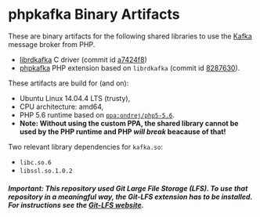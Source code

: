 phpkafka Binary Artifacts
=======

These are binary artifacts for the following shared libraries to use the [Kafka](http://kafka.apache.org/) message broker from PHP.

- [librdkafka](https://github.com/edenhill/librdkafka/) C driver (commit id [a7424f8](https://github.com/edenhill/librdkafka/commit/a7424f8a249b9f0866c34c95b5c6f9c8d67d5d30))
- [phpkafka](https://github.com/EVODelavega/phpkafka) PHP extension based on `librdkafka` (commit id [8287630](https://github.com/EVODelavega/phpkafka/commit/828763013e858a2bada6c403861e27aced16d003)).

These artifacts are build for (and on):
- Ubuntu Linux 14.04.4 LTS (trusty),
- CPU architecture: amd64,
- PHP 5.6 runtime based on [`ppa:ondrej/php5-5.6`](https://launchpad.net/~ondrej/+archive/ubuntu/php5-5.6).
 - **Note: Without using the custom PPA, the shared library cannot be used by the PHP runtime and PHP _will break_ beacause of that!**


Two relevant library dependencies for `kafka.so`:
- `libc.so.6`
- `libssl.so.1.0.2`
 
##### Important: This repository used Git Large File Storage (LFS). To use that repository in a meaningful way, the Git-LFS extension has to be installed. For instructions see the [Git-LFS website](https://git-lfs.github.com/).
